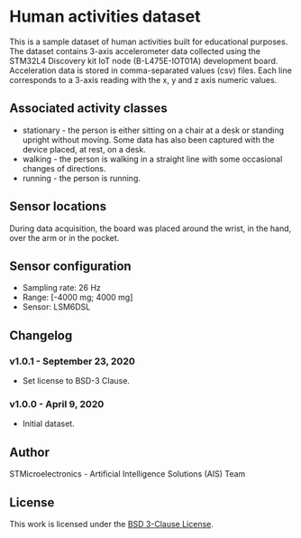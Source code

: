 
# Human activities dataset

This is a sample dataset of human activities built for educational purposes.
The dataset contains 3-axis accelerometer data collected using the STM32L4 Discovery kit IoT node (B-L475E-IOT01A) development board.
Acceleration data is stored in comma-separated values (csv) files.
Each line corresponds to a 3-axis reading with the x, y and z axis numeric values.

## Associated activity classes

* stationary - the person is either sitting on a chair at a desk or standing upright without moving. Some data has also been captured with the device placed, at rest, on a desk.
* walking - the person is walking in a straight line with some occasional changes of directions.
* running - the person is running.

## Sensor locations

During data acquisition, the board was placed around the wrist, in the hand, over the arm or in the pocket.

## Sensor configuration

* Sampling rate: 26 Hz
* Range: [-4000 mg; 4000 mg]
* Sensor: LSM6DSL

## Changelog

### v1.0.1 - September 23, 2020

* Set license to BSD-3 Clause.

### v1.0.0 - April 9, 2020

* Initial dataset.

## Author

STMicroelectronics - Artificial Intelligence Solutions (AIS) Team

## License

This work is licensed under the [BSD 3-Clause License](opensource.org/licenses/BSD-3-Clause).
